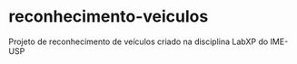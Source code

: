# reconhecimento-veiculos
Projeto de reconhecimento de veículos criado na disciplina LabXP do IME-USP

